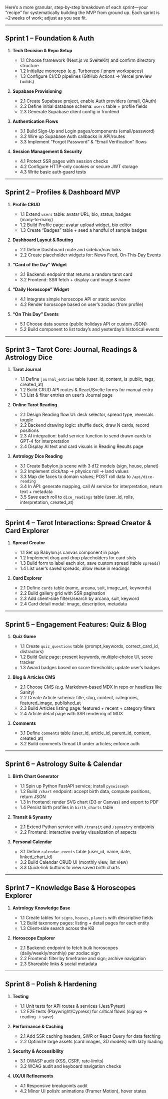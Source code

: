 Here’s a more granular, step‑by‑step breakdown of each sprint—your “recipe” for systematically building the MVP from ground up. Each sprint is \~2 weeks of work; adjust as you see fit.

---

## Sprint 1 – Foundation & Auth

1. **Tech Decision & Repo Setup**

   - 1.1 Choose framework (Next.js vs SvelteKit) and confirm directory structure
   - 1.2 Initialize monorepo (e.g. Turborepo / pnpm workspaces)
   - 1.3 Configure CI/CD pipelines (GitHub Actions → Vercel preview builds)

2. **Supabase Provisioning**

   - 2.1 Create Supabase project, enable Auth providers (email, OAuth)
   - 2.2 Define initial database schema: `users` table + profile fields
   - 2.3 Generate Supabase client config in frontend

3. **Authentication Flows**

   - 3.1 Build Sign‑Up and Login pages/components (email/password)
   - 3.2 Wire up Supabase Auth callbacks in API/routes
   - 3.3 Implement “Forgot Password” & “Email Verification” flows

4. **Session Management & Security**

   - 4.1 Protect SSR pages with session checks
   - 4.2 Configure HTTP-only cookies or secure JWT storage
   - 4.3 Write basic auth‑guard tests

---

## Sprint 2 – Profiles & Dashboard MVP

1. **Profile CRUD**

   - 1.1 Extend `users` table: avatar URL, bio, status, badges (many‑to‑many)
   - 1.2 Build Profile page: avatar upload widget, bio editor
   - 1.3 Create “Badges” table + seed a handful of sample badges

2. **Dashboard Layout & Routing**

   - 2.1 Define Dashboard route and sidebar/nav links
   - 2.2 Create placeholder widgets for: News Feed, On‑This‑Day Events

3. **“Card of the Day” Widget**

   - 3.1 Backend: endpoint that returns a random tarot card
   - 3.2 Frontend: SSR fetch + display card image & name

4. **“Daily Horoscope” Widget**

   - 4.1 Integrate simple horoscope API or static service
   - 4.2 Render horoscope based on user’s zodiac (from profile)

5. **“On This Day” Events**

   - 5.1 Choose data source (public holidays API or custom JSON)
   - 5.2 Build component to list today’s and yesterday’s historical events

---

## Sprint 3 – Tarot Core: Journal, Readings & Astrology Dice

1. **Tarot Journal**

   - 1.1 Define `journal_entries` table (user_id, content, is_public, tags, created_at)
   - 1.2 Build CRUD API routes & React/Svelte forms for manual entry
   - 1.3 List & filter entries on user’s Journal page

2. **Online Tarot Reading**

   - 2.1 Design Reading flow UI: deck selector, spread type, reversals toggle
   - 2.2 Backend drawing logic: shuffle deck, draw N cards, record positions
   - 2.3 AI integration: build service function to send drawn cards to GPT‑4 for interpretation
   - 2.4 Display AI text and card visuals in Reading Results page

3. **Astrology Dice Reading**

   - 3.1 Create Babylon.js scene with 3 d12 models (sign, house, planet)
   - 3.2 Implement click/tap → physics roll → land values
   - 3.3 Map die faces to domain values; POST roll data to `/api/dice-reading`
   - 3.4 In API: generate mapping, call AI service for interpretation, return text + metadata
   - 3.5 Save each roll to `dice_readings` table (user_id, rolls, interpretation, created_at)

---

## Sprint 4 – Tarot Interactions: Spread Creator & Card Explorer

1. **Spread Creator**

   - 1.1 Set up Babylon.js canvas component in page
   - 1.2 Implement drag‑and‑drop placeholders for card slots
   - 1.3 Build form to label each slot, save custom spread (table `spreads`)
   - 1.4 List user’s saved spreads; allow reuse in readings

2. **Card Explorer**

   - 2.1 Define `cards` table (name, arcana, suit, image_url, keywords)
   - 2.2 Build gallery grid with SSR pagination
   - 2.3 Add client‑side filters/search by arcana, suit, keyword
   - 2.4 Card detail modal: image, description, metadata

---

## Sprint 5 – Engagement Features: Quiz & Blog

1. **Quiz Game**

   - 1.1 Create `quiz_questions` table (prompt_keywords, correct_card_id, distractors)
   - 1.2 Build Quiz page: present keywords, multiple‑choice UI, score tracker
   - 1.3 Award badges based on score thresholds; update user’s badges

2. **Blog & Articles CMS**

   - 2.1 Choose CMS (e.g. Markdown‑based MDX in repo or headless like Sanity)
   - 2.2 Create Article schema: title, slug, content, categories, featured_image, published_at
   - 2.3 Build Articles listing page: featured + recent + category filters
   - 2.4 Article detail page with SSR rendering of MDX

3. **Comments**

   - 3.1 Define `comments` table (user_id, article_id, parent_id, content, created_at)
   - 3.2 Build comments thread UI under articles; enforce auth

---

## Sprint 6 – Astrology Suite & Calendar

1. **Birth Chart Generator**

   - 1.1 Spin up Python FastAPI service; install `pyswisseph`
   - 1.2 Build `/chart` endpoint: accept birth data, compute positions, return JSON
   - 1.3 In frontend: render SVG chart (D3 or Canvas) and export to PDF
   - 1.4 Persist birth profiles in `birth_charts` table

2. **Transit & Synastry**

   - 2.1 Extend Python service with `/transit` and `/synastry` endpoints
   - 2.2 Frontend: interactive overlay visualization of aspects

3. **Personal Calendar**

   - 3.1 Define `calendar_events` table (user_id, name, date, linked_chart_id)
   - 3.2 Build Calendar CRUD UI (monthly view, list view)
   - 3.3 Quick‑link buttons to view saved birth charts

---

## Sprint 7 – Knowledge Base & Horoscopes Explorer

1. **Astrology Knowledge Base**

   - 1.1 Create tables for `signs`, `houses`, `planets` with descriptive fields
   - 1.2 Build taxonomy pages: listing + detail pages for each entity
   - 1.3 Client‑side search across the KB

2. **Horoscope Explorer**

   - 2.1 Backend: endpoint to fetch bulk horoscopes (daily/weekly/monthly) per zodiac sign
   - 2.2 Frontend: filter by timeframe and sign; archive navigation
   - 2.3 Shareable links & social metadata

---

## Sprint 8 – Polish & Hardening

1. **Testing**

   - 1.1 Unit tests for API routes & services (Jest/Pytest)
   - 1.2 E2E tests (Playwright/Cypress) for critical flows (signup → reading → save)

2. **Performance & Caching**

   - 2.1 Add SSR caching headers, SWR or React Query for data fetching
   - 2.2 Optimize large assets (card images, 3D models) with lazy loading

3. **Security & Accessibility**

   - 3.1 OWASP audit (XSS, CSRF, rate‑limits)
   - 3.2 WCAG audit and keyboard navigation checks

4. **UX/UI Refinements**

   - 4.1 Responsive breakpoints audit
   - 4.2 Minor UI polish: animations (Framer Motion), hover states
